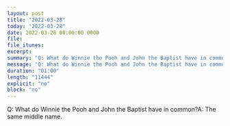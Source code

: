 ```yaml
---
layout: post
title: "2022-03-28"
today: "2022-03-28"
date: 2022-03-28 00:00:00 0000
file:
file_itunes:
excerpt:
summary: "Q: What do Winnie the Pooh and John the Baptist have in common?A: The same middle name."
message: "Q: What do Winnie the Pooh and John the Baptist have in common?A: The same middle name."
duration: "01:00"
length: "11444"
explicit: "no"
block: "no"
---
```

Q: What do Winnie the Pooh and John the Baptist have in common?A: The same middle name.

